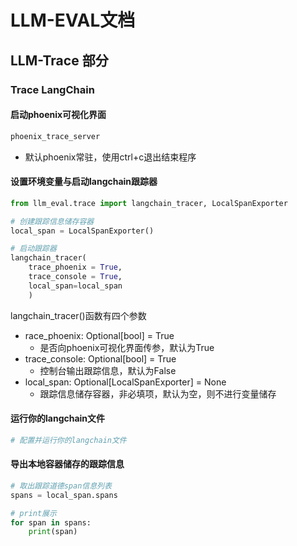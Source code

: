 # LLM-EVAL文档

## LLM-Trace 部分

### Trace LangChain

#### 启动phoenix可视化界面

```bash
phoenix_trace_server
```

- 默认phoenix常驻，使用ctrl+c退出结束程序

#### 设置环境变量与启动langchain跟踪器

```python
from llm_eval.trace import langchain_tracer, LocalSpanExporter

# 创建跟踪信息储存容器
local_span = LocalSpanExporter()

# 启动跟踪器
langchain_tracer(
    trace_phoenix = True,
    trace_console = True,
    local_span=local_span
    )
```
langchain_tracer()函数有四个参数
- race_phoenix: Optional[bool] = True
  - 是否向phoenix可视化界面传参，默认为True
- trace_console: Optional[bool] = True
  - 控制台输出跟踪信息，默认为False
- local_span: Optional[LocalSpanExporter] = None
  - 跟踪信息储存容器，非必填项，默认为空，则不进行变量储存


#### 运行你的langchain文件
 
```python
# 配置并运行你的langchain文件
```

#### 导出本地容器储存的跟踪信息

```python
# 取出跟踪道德span信息列表
spans = local_span.spans

# print展示
for span in spans:
    print(span)
```

